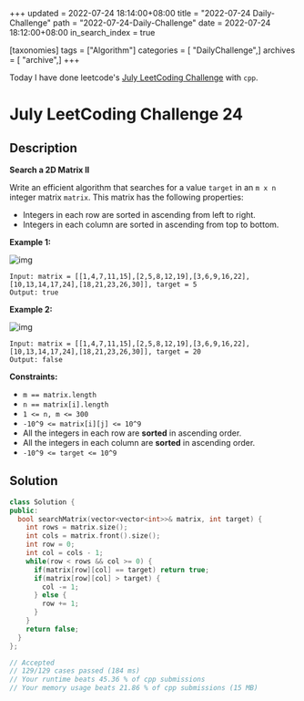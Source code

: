 +++
updated = 2022-07-24 18:14:00+08:00
title = "2022-07-24 Daily-Challenge"
path = "2022-07-24-Daily-Challenge"
date = 2022-07-24 18:12:00+08:00
in_search_index = true

[taxonomies]
tags = ["Algorithm"]
categories = [ "DailyChallenge",]
archives = [ "archive",]
+++

Today I have done leetcode's [July LeetCoding Challenge](https://leetcode.com/problems/search-a-2d-matrix-ii/) with `cpp`.

<!-- more -->

# July LeetCoding Challenge 24

## Description

**Search a 2D Matrix II**

Write an efficient algorithm that searches for a value `target` in an `m x n` integer matrix `matrix`. This matrix has the following properties:

- Integers in each row are sorted in ascending from left to right.
- Integers in each column are sorted in ascending from top to bottom.

 

**Example 1:**

![img](https://assets.leetcode.com/uploads/2020/11/24/searchgrid2.jpg)

```
Input: matrix = [[1,4,7,11,15],[2,5,8,12,19],[3,6,9,16,22],[10,13,14,17,24],[18,21,23,26,30]], target = 5
Output: true
```

**Example 2:**

![img](https://assets.leetcode.com/uploads/2020/11/24/searchgrid.jpg)

```
Input: matrix = [[1,4,7,11,15],[2,5,8,12,19],[3,6,9,16,22],[10,13,14,17,24],[18,21,23,26,30]], target = 20
Output: false
```

 

**Constraints:**

- `m == matrix.length`
- `n == matrix[i].length`
- `1 <= n, m <= 300`
- `-10^9 <= matrix[i][j] <= 10^9`
- All the integers in each row are **sorted** in ascending order.
- All the integers in each column are **sorted** in ascending order.
- `-10^9 <= target <= 10^9`

## Solution

``` cpp
class Solution {
public:
  bool searchMatrix(vector<vector<int>>& matrix, int target) {
    int rows = matrix.size();
    int cols = matrix.front().size();
    int row = 0;
    int col = cols - 1;
    while(row < rows && col >= 0) {
      if(matrix[row][col] == target) return true;
      if(matrix[row][col] > target) {
        col -= 1;
      } else {
        row += 1;
      }
    }
    return false;
  }
};

// Accepted
// 129/129 cases passed (184 ms)
// Your runtime beats 45.36 % of cpp submissions
// Your memory usage beats 21.86 % of cpp submissions (15 MB)
```
